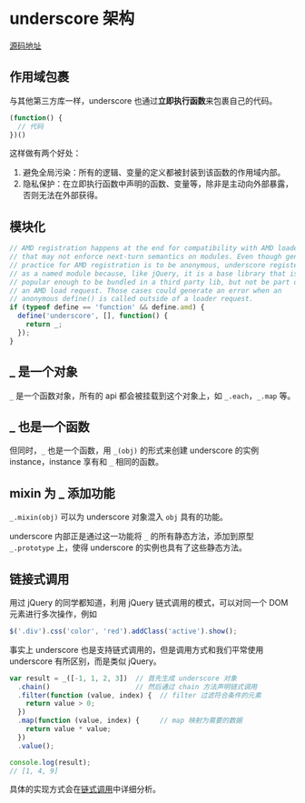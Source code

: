 # underscore 架构

[源码地址](https://github.com/jashkenas/underscore/blob/master/underscore.js)



## 作用域包裹

与其他第三方库一样，underscore 也通过**立即执行函数**来包裹自己的代码。

```js
(function() {
  // 代码
})()
```

这样做有两个好处：

1. 避免全局污染：所有的逻辑、变量的定义都被封装到该函数的作用域内部。
2. 隐私保护：在立即执行函数中声明的函数、变量等，除非是主动向外部暴露，否则无法在外部获得。



## 模块化

```js
// AMD registration happens at the end for compatibility with AMD loaders
// that may not enforce next-turn semantics on modules. Even though general
// practice for AMD registration is to be anonymous, underscore registers
// as a named module because, like jQuery, it is a base library that is
// popular enough to be bundled in a third party lib, but not be part of
// an AMD load request. Those cases could generate an error when an
// anonymous define() is called outside of a loader request.
if (typeof define == 'function' && define.amd) {
  define('underscore', [], function() {
    return _;
  });
}
```


## _ 是一个对象

`_` 是一个函数对象，所有的 api 都会被挂载到这个对象上，如 `_.each`，`_.map` 等。



## _ 也是一个函数

但同时，`_` 也是一个函数，用 `_(obj)` 的形式来创建 underscore 的实例 instance，instance 享有和 `_` 相同的函数。



## mixin 为 _ 添加功能

`_.mixin(obj)` 可以为 underscore 对象混入 `obj` 具有的功能。

underscore 内部正是通过这一功能将 `_` 的所有静态方法，添加到原型 `_.prototype` 上，使得 underscore 的实例也具有了这些静态方法。



## 链接式调用

用过 jQuery 的同学都知道，利用 jQuery 链式调用的模式，可以对同一个 DOM 元素进行多次操作，例如

```js
$('.div').css('color', 'red').addClass('active').show();
```

事实上 underscore 也是支持链式调用的，但是调用方式和我们平常使用 underscore 有所区别，而是类似 jQuery。

```js
var result = _([-1, 1, 2, 3])  // 首先生成 underscore 对象
  .chain()                     // 然后通过 chain 方法声明链式调用
  .filter(function (value, index) {  // filter 过滤符合条件的元素
    return value > 0;
  })
  .map(function (value, index) {     // map 映射为需要的数据
    return value * value;
  })
  .value();

console.log(result);
// [1, 4, 9]
```

具体的实现方式会在[链式调用](./Chaining/README)中详细分析。

